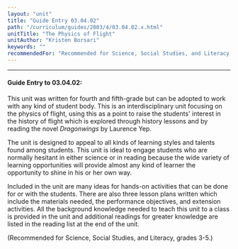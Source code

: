 ```yaml
---
layout: "unit"
title: "Guide Entry 03.04.02"
path: "/curriculum/guides/2003/4/03.04.02.x.html"
unitTitle: "The Physics of Flight"
unitAuthor: "Kristen Borsari"
keywords: ""
recommendedFor: "Recommended for Science, Social Studies, and Literacy, grades 3-5."
---
```

<body>
<hr/>
<h4>
Guide Entry to 03.04.02:
</h4>
<p>
This unit was written for fourth and fifth-grade but can be adopted to work with any kind of student body.  This is an interdisciplinary unit focusing on the physics of flight, using this as a point to raise the students' interest in the history of flight which is explored through history lessons and by reading the novel
<i>
Dragonwings
</i>
by Laurence Yep.
</p>
<p>
The unit is designed to appeal to all kinds of learning styles and talents found among students.  This unit is ideal to engage students who are normally hesitant in either science or in reading because the wide variety of learning opportunities will provide almost any kind of learner the opportunity to shine in his or her own way.
</p>
<p>
Included in the unit are many ideas for hands-on activities that can be done for or with the students.  There are also three lesson plans written which include the materials needed, the performance objectives, and extension activities.  All the background knowledge needed to teach this unit to a class is provided in the unit and additional readings for greater knowledge are listed in the reading list at the end of the unit.
</p>
<p>
(Recommended for Science, Social Studies, and Literacy, grades 3-5.)
</p>
</body>